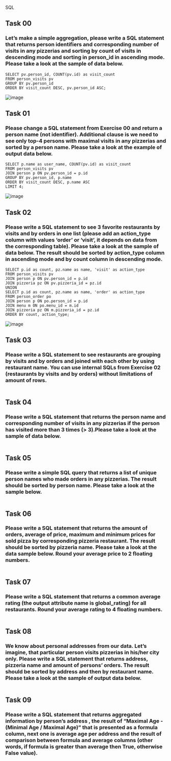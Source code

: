 SQL
## Task 00
### Let’s make a simple aggregation, please write a SQL statement that returns person identifiers and corresponding number of visits in any pizzerias and sorting by count of visits in descending mode and sorting in person_id in ascending mode. Please take a look at the sample of data below.
```
SELECT pv.person_id, COUNT(pv.id) as visit_count
FROM person_visits pv
GROUP BY pv.person_id
ORDER BY visit_count DESC, pv.person_id ASC;
```
![image](https://github.com/Nefyss/SQL/assets/113514047/aaac1438-48cd-4303-979e-576f5e4741ac)

## Task 01
### Please change a SQL statement from Exercise 00 and return a person name (not identifier). Additional clause is we need to see only top-4 persons with maximal visits in any pizzerias and sorted by a person name. Please take a look at the example of output data below.
```
SELECT p.name as user_name, COUNT(pv.id) as visit_count
FROM person_visits pv
JOIN person p ON pv.person_id = p.id
GROUP BY pv.person_id, p.name
ORDER BY visit_count DESC, p.name ASC
LIMIT 4;
```
![image](https://github.com/Nefyss/SQL/assets/113514047/ef1b7fc3-eae3-4c8a-bd13-87b86ae5a306)

## Task 02
### Please write a SQL statement to see 3 favorite restaurants by visits and by orders in one list (please add an action_type column with values ‘order’ or ‘visit’, it depends on data from the corresponding table). Please take a look at the sample of data below. The result should be sorted by action_type column in ascending mode and by count column in descending mode.
```
SELECT p.id as count, pz.name as name, 'visit' as action_type
FROM person_visits pv
JOIN person p ON pv.person_id = p.id
JOIN pizzeria pz ON pv.pizzeria_id = pz.id
UNION 
SELECT p.id as count, pz.name as name, 'order' as action_type
FROM person_order po
JOIN person p ON po.person_id = p.id
JOIN menu m ON po.menu_id = m.id
JOIN pizzeria pz ON m.pizzeria_id = pz.id
ORDER BY count, action_type;
```
![image](https://github.com/Nefyss/SQL/assets/113514047/856f8a1f-3d6c-48df-be52-390a6468c8b7)

## Task 03
### Please write a SQL statement to see restaurants are grouping by visits and by orders and joined with each other by using restaurant name. You can use internal SQLs from Exercise 02 (restaurants by visits and by orders) without limitations of amount of rows.
```

```
## Task 04
### Please write a SQL statement that returns the person name and corresponding number of visits in any pizzerias if the person has visited more than 3 times (> 3).Please take a look at the sample of data below.
```

```
## Task 05
### Please write a simple SQL query that returns a list of unique person names who made orders in any pizzerias. The result should be sorted by person name. Please take a look at the sample below.
```

```
## Task 06
### Please write a SQL statement that returns the amount of orders, average of price, maximum and minimum prices for sold pizza by corresponding pizzeria restaurant. The result should be sorted by pizzeria name. Please take a look at the data sample below. Round your average price to 2 floating numbers.
```

```
## Task 07
### Please write a SQL statement that returns a common average rating (the output attribute name is global_rating) for all restaurants. Round your average rating to 4 floating numbers.
```

```
## Task 08 
### We know about personal addresses from our data. Let’s imagine, that particular person visits pizzerias in his/her city only. Please write a SQL statement that returns address, pizzeria name and amount of persons’ orders. The result should be sorted by address and then by restaurant name. Please take a look at the sample of output data below.
```

```
## Task 09
### Please write a SQL statement that returns aggregated information by person’s address , the result of “Maximal Age - (Minimal Age / Maximal Age)” that is presented as a formula column, next one is average age per address and the result of comparison between formula and average columns (other words, if formula is greater than average then True, otherwise False value).
```

```
